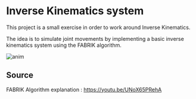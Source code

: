 # Inverse Kinematics system

This project is a small exercise in order to work around Inverse Kinematics.

The idea is to simulate joint movements by implementing a basic inverse kinematics system using the FABRIK algorithm.

![anim]()

## Source 

FABRIK Algorithm explanation : https://youtu.be/UNoX65PRehA

